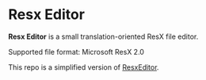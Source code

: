 # Resx Editor

**Resx Editor** is a small translation-oriented ResX file editor.

Supported file format: Microsoft ResX 2.0

This repo is a simplified version of [ResxEditor](https://sourceforge.net/projects/resx/).
